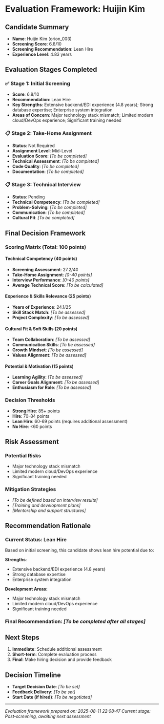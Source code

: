 # Evaluation Framework: Huijin Kim

## Candidate Summary
- **Name**: Huijin Kim (orion_003)
- **Screening Score**: 6.8/10
- **Screening Recommendation**: Lean Hire
- **Experience Level**: 4.83 years

## Evaluation Stages Completed

### ✅ Stage 1: Initial Screening
- **Score**: 6.8/10
- **Recommendation**: Lean Hire
- **Key Strengths**: Extensive backend/EDI experience (4.8 years); Strong database expertise; Enterprise system integration
- **Areas of Concern**: Major technology stack mismatch; Limited modern cloud/DevOps experience; Significant training needed

### 📋 Stage 2: Take-Home Assignment
- **Status**: Not Required
- **Assignment Level**: Mid-Level
- **Evaluation Score**: _[To be completed]_
- **Technical Assessment**: _[To be completed]_
- **Code Quality**: _[To be completed]_
- **Documentation**: _[To be completed]_

### 📋 Stage 3: Technical Interview
- **Status**: Pending
- **Technical Competency**: _[To be completed]_
- **Problem-Solving**: _[To be completed]_
- **Communication**: _[To be completed]_
- **Cultural Fit**: _[To be completed]_

## Final Decision Framework

### Scoring Matrix (Total: 100 points)

#### Technical Competency (40 points)
- **Screening Assessment**: 27.2/40
- **Take-Home Assignment**: _[0-40 points]_
- **Interview Performance**: _[0-40 points]_
- **Average Technical Score**: _[To be calculated]_

#### Experience & Skills Relevance (25 points)
- **Years of Experience**: 24.1/25
- **Skill Stack Match**: _[To be assessed]_
- **Project Complexity**: _[To be assessed]_

#### Cultural Fit & Soft Skills (20 points)
- **Team Collaboration**: _[To be assessed]_
- **Communication Skills**: _[To be assessed]_
- **Growth Mindset**: _[To be assessed]_
- **Values Alignment**: _[To be assessed]_

#### Potential & Motivation (15 points)
- **Learning Agility**: _[To be assessed]_
- **Career Goals Alignment**: _[To be assessed]_
- **Enthusiasm for Role**: _[To be assessed]_

### Decision Thresholds
- **Strong Hire**: 85+ points
- **Hire**: 70-84 points
- **Lean Hire**: 60-69 points (requires additional assessment)
- **No Hire**: <60 points

## Risk Assessment

### Potential Risks
- Major technology stack mismatch
- Limited modern cloud/DevOps experience
- Significant training needed

### Mitigation Strategies
- _[To be defined based on interview results]_
- _[Training and development plans]_
- _[Mentorship and support structures]_

## Recommendation Rationale

### Current Status: Lean Hire
Based on initial screening, this candidate shows lean hire potential due to:

**Strengths**:
- Extensive backend/EDI experience (4.8 years)
- Strong database expertise
- Enterprise system integration

**Development Areas**:
- Major technology stack mismatch
- Limited modern cloud/DevOps experience
- Significant training needed

### Final Recommendation: _[To be completed after all stages]_

## Next Steps
1. **Immediate**: Schedule additional assessment
2. **Short-term**: Complete evaluation process
3. **Final**: Make hiring decision and provide feedback

## Decision Timeline
- **Target Decision Date**: _[To be set]_
- **Feedback Delivery**: _[To be set]_
- **Start Date (if hired)**: _[To be negotiated]_

---
*Evaluation framework prepared on: 2025-08-11 22:08:47*
*Current stage: Post-screening, awaiting next assessment*
